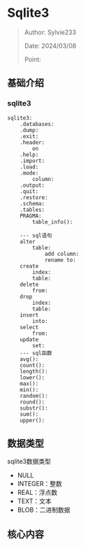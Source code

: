 # Sqlite3

>Author: Sylvie233
>
>Date: 2024/03/08
>
>Point:


## 基础介绍


### sqlite3
```
sqlite3:
	.databases:
	.dump:
	.exit:
	.header:
		on
	.help:
	.import:
	.load:
	.mode:
		column:
	.output:
	.quit:
	.restore:
	.schema:
	.tables:
	PRAGMA:
		table_info():

	--- sql语句
	alter 
		table:
			add column:
			rename to:
	create 
		index:
		table:
	delete
		from:
	drop 
		index:
		table:
	insert 
		into:
	select 
		from:
	update 
		set:
	--- sql函数
	avg():
	count():
	length():
	lower():
	max():
	min():
	random():
	round():
	substr():
	sum():
	upper():
```

## 数据类型

sqlite3数据类型
- NULL
- INTEGER：整数
- REAL：浮点数
- TEXT：文本
- BLOB：二进制数据



## 核心内容


